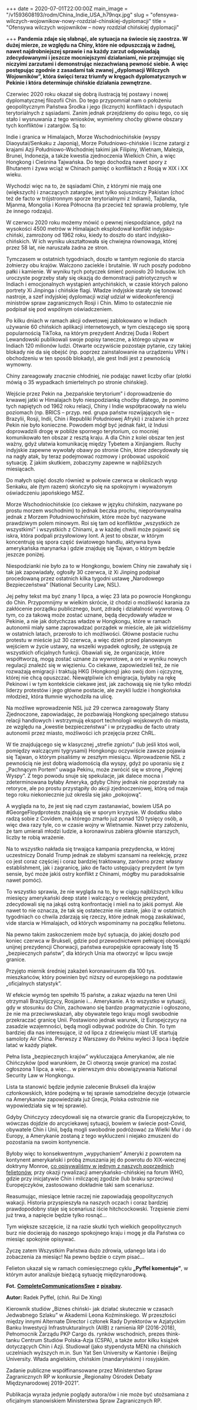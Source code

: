 +++
date = 2020-07-01T22:00:00Z
main_image = "/v1593608193/rodm/China_Indie_USA_h79nqx.jpg"
slug = "ofensywa-wilczych-wojownikow-nowy-rozdzial-chinskiej-dyplomacji"
title = "Ofensywa wilczych wojowników – nowy rozdział chińskiej dyplomacji"

+++
**Pandemia zdaje się słabnąć, ale sytuacja na świecie się zaostrza. W dużej mierze, ze względu na Chiny, które nie odpuszczają w żadnej, nawet najdrobniejszej sprawie i na każdy zarzut odpowiadają zdecydowanymi i jeszcze mocniejszymi działaniami, nie przejmując się niczyimi zarzutami i demonstrując niezachwianą pewność siebie. A więc postępując zgodnie z zasadami tak zwanej „dyplomacji Wilczych Wojowników”, która święci teraz triumfy w kręgach dyplomatycznych w Pekinie i która determinuje chińskie działania zewnętrzne.**

Czerwiec 2020 roku okazał się dobrą ilustracją tej postawy i nowej dyplomatycznej filozofii Chin. Do tego przypomniał nam o położeniu geopolitycznym Państwa Środka i jego (licznych) konfliktach i dysputach terytorialnych z sąsiadami. Zanim jednak przejdziemy do opisu tego, co się stało i wysnuwania z tego wniosków, wymieńmy choćby główne obszary tych konfliktów i zatargów. Są to:

Indie i granica w Himalajach, Morze Wschodniochińskie (wyspy Diaoyutai/Senkaku z Japonią), Morze Południowo-chińskie i liczne zatargi z krajami Azji Południowo-Wschodniej takimi jak Filipiny, Wietnam, Malezja, Brunei, Indonezja, a także kwestia zjednoczenia Wielkich Chin, a więc Hongkong i Cieśnina Tajwańska. Do tego dochodzą nawet spory z Bhutanem i żywa wciąż w Chinach pamięć o konfliktach z Rosją w XIX i XX wieku.

Wychodzi więc na to, że sąsiadami Chin, z którymi nie mają one (większych) i znaczących zatargów, jest tylko sojuszniczy Pakistan (choć też de facto w trójstronnym sporze terytorialnymi z Indiami), Tajlandia, Mjanma, Mongolia i Korea Północna (ta przecież też sprawia problemy, tyle że innego rodzaju).

W czerwcu 2020 roku możemy mówić o pewnej niespodziance, gdyż na wysokości 4500 metrów w Himalajach eksplodował konflikt indyjsko-chiński, zamrożony od 1962 roku, kiedy to doszło do starć indyjsko-chińskich. W ich wyniku ukształtowała się chwiejna równowaga, której przez 58 lat, nie naruszała żadna ze stron.

Tymczasem w ostatnich tygodniach, doszło w tamtym regionie do starcia żołnierzy obu krajów. Walczono zaciekle i brutalnie. W ruch poszły podobno pałki i kamienie. W wyniku tych potyczek śmierć poniosło 20 Indusów. Ich uroczyste pogrzeby stały się okazją do demonstracji patriotycznych w Indiach i emocjonalnych wystąpień antychińskich, w czasie których palono portrety Xi Jinpinga i chińskie flagi. Władze indyjskie starały się tonować nastroje, a szef indyjskiej dyplomacji wziął udział w wideokonferencji ministrów spraw zagranicznych Rosji i Chin. Mimo to ostatecznie nie podpisał się pod wspólnym oświadczeniem.

Po kilku dniach w ramach akcji odwetowej zablokowano w Indiach używanie 60 chińskich aplikacji internetowych, w tym cieszącego się sporą popularnością TikToka, na którym prezydent Andrzej Duda i Robert Lewandowski publikowali swoje popisy taneczne, a którego używa w Indiach 120 milionów ludzi. Otwarte oczywiście pozostaje pytanie, czy takiej blokady nie da się obejść (np. poprzez zainstalowanie na urządzeniu VPN i obchodzeniu w ten sposób blokady), ale gest Indii jest z pewnością wymowny.

Chiny zareagowały znacznie chłodniej, nie podając nawet liczby ofiar (plotki mówią o 35 wypadkach śmiertelnych po stronie chińskiej).

Wejście przez Pekin na „bezpańskie terytorium” i doprowadzenie do krwawej jatki w Himalajach było niespodzianką choćby dlatego, że pomimo tych napiętych od 1962 roku relacji, Chiny i Indie współpracowały na wielu poziomach (np. BRICS – przyp. red. grupa państw rozwijających się – Brazylii, Rosji, Indii, Chin i Republiki Południowej Afryki) i zrażanie ich przez Pekin nie było konieczne. Powodem mógł być jednak fakt, iż Indusi doprowadzili drogę w pobliże spornego terytorium, co mocniej komunikowało ten obszar z resztą kraju. A dla Chin z kolei obszar ten jest ważny, gdyż ułatwia komunikację między Tybetem a Xinjiangiem. Ruchy indyjskie zapewne wywołały obawy po stronie Chin, które zdecydowały się na nagły atak, by teraz podejmować rozmowy i próbować uspokoić sytuację. Z jakim skutkiem, zobaczymy zapewne w najbliższych miesiącach.

Do małych spięć doszło również w połowie czerwca w okolicach wysp Senkaku, ale (tym razem) skończyło się na spokojnym i wyważonym oświadczeniu japońskiego MSZ.

Morze Wschodniochińskie (co ciekawe w języku chińskim, nazywane po prostu morzem wschodnim) to jednak beczka prochu, nieporównywalna jednak z Morzem Południowochińskim, które może być nazywane prawdziwym polem minowym. Roi się tam od konfliktów „wszystkich ze wszystkimi” i wszystkich z Chinami, a w każdej chwili może pojawić się iskra, która podpali przysłowiowy lont. A jest to obszar, w którym koncentruję się spora część światowego handlu, aktywna bywa amerykańska marynarka i gdzie znajduję się Tajwan, o którym będzie jeszcze poniżej.

Niespodzianki nie było za to w Hongkongu, bowiem Chiny nie zawahały się i tak jak zapowiadały, ogłosiły 30 czerwca, iż Xi Jinping podpisał procedowaną przez ostatnich kilka tygodni ustawę „Narodowego Bezpieczeństwa” (National Security Law, NSL).

Jej pełny tekst ma być znany 1 lipca, a więc 23 lata po powrocie Hongkongu do Chin. Przypomnijmy w wielkim skrócie, iż chodzi o możliwość karania za zakłócenie porządku publicznego, bunt, zdradę i działalność wywrotową. O tym, co za takową może zostać uznane, będą decydowały władze w Pekinie, a nie jak dotychczas władze w Hongkongu, które w ramach autonomii miały same zaprowadzać porządek w mieście, ale jak widzieliśmy w ostatnich latach, przerosło to ich możliwości. Główne postacie ruchu protestu w mieście już 30 czerwca, a więc dzień przed planowanym wejściem w życie ustawy, na wszelki wypadek ogłosiły, że ustępują ze wszystkich oficjalnych funkcji. Obawiali się, że organizacje, które współtworzą, mogą zostać uznane za wywrotowe, a oni w wyniku nowych regulacji znaleźć się w więzieniu. Co ciekawe, zapowiedzieli też, że nie rozważają emigracji i traktują HKG (Hongkong) jako swój dom i ojczyznę, której nie chcą opuszczać. Niewątpliwie ich emigracja, byłaby na rękę Pekinowi i w tym kontekście ciekawe jest, jak zachowają się nie tylko młodzi liderzy protestów i jego główne postacie, ale zwykli ludzie i hongkońska młodzież, która tłumnie wychodziła na ulicę.

Na możliwe wprowadzenie NSL już 29 czerwca zareagowały Stany Zjednoczone, zapowiadając, że pozbawiają Hongkong specjalnego statusu relacji handlowych i wstrzymują eksport technologii wojskowych do miasta, ze względu na „kwestie bezpieczeństwa” i w przypadku de facto utraty autonomii przez miasto, możliwości ich przejęcia przez ChRL.

W tle znajdującego się w klasycznej „strefie zgniotu” (lub jeśli ktoś woli, pomiędzy walczącymi tygrysami) Hongkongu oczywiście zawsze pojawia się Tajwan, o którym pisaliśmy w zeszłym miesiącu. Wprowadzenie NSL z pewnością nie jest dobrą wiadomością dla wyspy, gdyż po uporaniu się z „Pachnącym Portem” uwaga Pekinu, może zwrócić się w stronę „Pięknej Wyspy”. Z tego powodu snuje się spekulacje, jak dalece mocna i zdeterminowana byłaby Ameryka, gdyby Chiny jednak nie poprzestały na retoryce, ale po prostu przystąpiły do akcji zjednoczeniowej, którą od maja tego roku niekoniecznie już określa się jako „pokojową”.

A wygląda na to, że jest się nad czym zastanawiać, bowiem USA po #GeorgeFloydprotests znajdują się w sporym kryzysie. W dodatku słabo radzą sobie z Covidem, na którego zmarło już ponad 120 tysięcy osób, a więc dwa razy tyle, co w czasie wojny w Wietnamie. Nawet przy założeniu, że tam umierali młodzi ludzie, a koronawirus zabiera głównie starszych, liczby te robią wrażenie.

Na to wszystko nakłada się trwająca kampania prezydencka, w której uczestniczy Donald Trump jednak ze słabymi szansami na reelekcję, przez co jest coraz częściej i coraz bardziej traktowany, zarówno przez własny establishment, jak i zagranicę, jako de facto ustępujący prezydent (w tym sensie, być może jakiś ostry konflikt z Chinami, mógłby mu paradoksalnie nawet pomóc).

To wszystko sprawia, że nie wygląda na to, by w ciągu najbliższych kilku miesięcy amerykański deep state i walczący o reelekcję prezydent, zdecydowali się na jakąś ostrą konfrontację i mieli na to jakiś pomysł. Ale nawet to nie oznacza, że tak się ostatecznie nie stanie, jako iż w ostatnich tygodniach co chwila zdarzają się rzeczy, które jednak mogą zaskakiwać, vide starcia w Himalajach, od których wspominamy na początku felietonu.

Na pewno takim zaskoczeniem może być sytuacja, do jakiej doszło pod koniec czerwca w Brukseli, gdzie pod przewodnictwem pełniącej obowiązki unijnej prezydencji Chorwacji, państwa europejskie opracowały listę 15 „bezpiecznych państw”, dla których Unia ma otworzyć w lipcu swoje granice.

Przyjęto miernik średniej zakażeń koronawirusem dla 100 tys. mieszkańców, który powinien być niższy od europejskiego na podstawie „oficjalnych statystyk”.

W efekcie wymóg ten spełniło 15 państw, a zakaz wjazdu na teren Unii otrzymali Brazylijczycy, Rosjanie i… Amerykanie. A to wszystko w sytuacji, gdy w stosunku do Chin, zachowano się bardzo pragmatycznie i ogłoszono, że nie ma przeciwwskazań, aby obywatele tego kraju mogli swobodnie przekraczać granicę Unii. Postawiono jednak warunek, iż Europejczycy na zasadzie wzajemności, będą mogli odbywać podróże do Chin. To tym bardziej dla nas interesujące, iż od lipca z dziewięciu miast UE startują samoloty Air China. Pierwszy z Warszawy do Pekinu wyleci 3 lipca i będzie latać w każdy piątek.

Pełna lista „bezpiecznych krajów” wykluczająca Amerykanów, ale nie Chińczyków (pod warunkiem, że Ci otworzą swoje granice) ma zostać ogłoszona 1 lipca, a więc… w pierwszym dniu obowiązywania National Security Law w Hongkongu.

Lista ta stanowić będzie jedynie zalecenie Brukseli dla krajów członkowskich, które podejmą w tej sprawie samodzielne decyzje (otwarcie na Amerykanów zapowiedziała już Grecja, Polska ostrożnie nie wypowiedziała się w tej sprawie).

Gdyby Chińczycy zdecydowali się na otwarcie granic dla Europejczyków, to wówczas dojdzie do arcyciekawej sytuacji, bowiem w świecie post-Covid, obywatele Chin i Unii, będą mogli swobodnie podróżować za Wielki Mur i do Europy, a Amerykanie zostaną z tego wykluczeni i niejako zmuszeni do pozostania na swoim kontynencie.

Byłoby więc to konsekwentnym „wypychaniem” Ameryki z powrotem na kontynent amerykański i próbą zmuszania jej do powrotu do XIX-wiecznej doktryny Monroe, [co opisywaliśmy w jednym z naszych poprzednich felietonów](https://www.rodm-lodz.pl/aktualnosci/pokerowe-rozgrywki-chin/ "https://www.rodm-lodz.pl/aktualnosci/pokerowe-rozgrywki-chin/"), przy okazji rywalizacji amerykańsko-chińskiej na forum WHO, gdzie przy inicjatywie Chin i milczącej zgodzie (lub braku sprzeciwu) Europejczyków, zastosowano dokładnie taki sam scenariusz.

Reasumując, miesiące letnie raczej nie zapowiadają geopolitycznych wakacji. Historia przyspieszyła na naszych oczach i coraz bardziej prawdopodobny staje się scenariusz iście hitchcockowski. Trzęsienie ziemi już trwa, a napięcie będzie tylko rosnąć…

Tym większe szczęście, iż na razie skutki tych wielkich geopolitycznych burz nie docierają do naszego spokojnego kraju i mogę je dla Państwa co miesiąc spokojnie opisywać.

Życzę zatem Wszystkim Państwa dużo zdrowia, udanego lata i do zobaczenia za miesiąc! Na pewno będzie o czym pisać…

Felieton ukazał się w ramach comiesięcznego cyklu **„Pyffel komentuje”**, w którym autor analizuje bieżącą sytuację międzynarodową.

**Fot.** [**CompleteCommunicationsSwe**](https://pixabay.com/pl/users/completecommunicationsswe-4900023/ "https://pixabay.com/pl/users/completecommunicationsswe-4900023/") **z** [**pixabay**](https://pixabay.com/pl/ "https://pixabay.com/pl/")**.** 

**Autor:** Radek Pyffel, (chiń. Rui De Xing)

Kierownik studiów „Biznes chiński- jak działać skutecznie w czasach Jedwabnego Szlaku” w Akademii Leona Koźminskiego. W przeszłości między innymi Alternate Director i członek Rady Dyrektorów w Azjatyckim Banku Inwestycji Infrastrukturalnych (AIIB) z ramienia RP (2016-2018), Pełnomocnik Zarządu PKP Cargo ds. rynków wschodnich, prezes think-tanku Centrum Studiów Polska-Azja (CSPA), a także autor kilku książek dotyczących Chin i Azji. Studiował (jako stypendysta MEN) na chińskich uczelniach wyższych m.in. Sun Yat Sen University w Kantonie i Beijing University. Włada angielskim, chińskim (mandaryńskim) i rosyjskim.

Zadanie publiczne współfinansowane przez Ministerstwo Spraw Zagranicznych RP w konkursie „Regionalny Ośrodek Debaty Międzynarodowej 2019-2021”.

Publikacja wyraża jedynie poglądy autora/ów i nie może być utożsamiana z oficjalnym stanowiskiem Ministerstwa Spraw Zagranicznych RP.